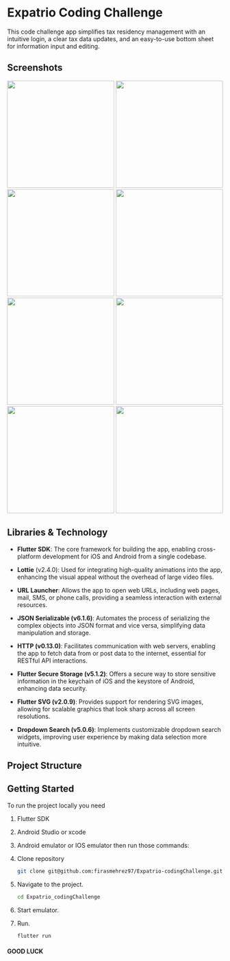 # Expatrio Coding Challenge

This code challenge app simplifies tax residency management with an intuitive login, a clear tax data updates, and an easy-to-use bottom sheet for information input and editing.
## Screenshots

<img src="screenhots/01.png" width=250 /> <img src="screenhots/02.png" width=250 />
<img src="screenhots/03.png" width=250 /> <img src="screenhots/04.png" width=250 />
<img src="screenhots/05.png" width=250 /> <img src="screenhots/06.png" width=250 />
<img src="screenhots/07.png" width=250 /> <img src="screenhots/08.png" width=250 />

## Libraries & Technology

- **Flutter SDK**: The core framework for building the app, enabling cross-platform development for iOS and Android from a single codebase.

- **Lottie** (v2.4.0): Used for integrating high-quality animations into the app, enhancing the visual appeal without the overhead of large video files.

- **URL Launcher**: Allows the app to open web URLs, including web pages, mail, SMS, or phone calls, providing a seamless interaction with external resources.

- **JSON Serializable (v6.1.6)**: Automates the process of serializing the complex objects into JSON format and vice versa, simplifying data manipulation and storage.

- **HTTP (v0.13.0)**: Facilitates communication with web servers, enabling the app to fetch data from or post data to the internet, essential for RESTful API interactions.

- **Flutter Secure Storage (v5.1.2)**: Offers a secure way to store sensitive information in the keychain of iOS and the keystore of Android, enhancing data security.

- **Flutter SVG (v2.0.9)**: Provides support for rendering SVG images, allowing for scalable graphics that look sharp across all screen resolutions.

- **Dropdown Search (v5.0.6)**: Implements customizable dropdown search widgets, improving user experience by making data selection more intuitive.

## Project Structure

## Getting Started

To run the project locally you need 
1. Flutter SDK
2. Android Studio or xcode 
3. Android emulator or IOS emulator
then run those commands: 

1. Clone repository

    ```bash
    git clone git@github.com:firasmehrez97/Expatrio-codingChallenge.git

    ```

2. Navigate to the project.

    ```bash
    cd Expatrio_codingChallenge
    ```

3. Start emulator.

3. Run.

    ```bash
    flutter run
    ```

#### GOOD LUCK
